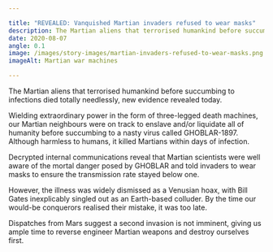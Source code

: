 ```yaml
---

title: "REVEALED: Vanquished Martian invaders refused to wear masks"
description: The Martian aliens that terrorised humankind before succumbing to infections died totally needlessly, new evidence revealed today.
date: 2020-08-07
angle: 0.1
image: /images/story-images/martian-invaders-refused-to-wear-masks.png
imageAlt: Martian war machines

---
```


The Martian aliens that terrorised humankind before succumbing to infections died totally needlessly, new evidence revealed today.

Wielding extraordinary power in the form of three-legged death machines, our Martian neighbours were on track to enslave and/or liquidate all of humanity before succumbing to a nasty virus called GHOBLAR-1897. Although harmless to humans, it killed Martians within days of infection.

Decrypted internal communications reveal that Martian scientists were well aware of the mortal danger posed by GHOBLAR and told invaders to wear masks to ensure the transmission rate stayed below one.

However, the illness was widely dismissed as a Venusian hoax, with Bill Gates inexplicably singled out as an Earth-based colluder. By the time our would-be conquerors realised their mistake, it was too late.

Dispatches from Mars suggest a second invasion is not imminent, giving us ample time to reverse engineer Martian weapons and destroy ourselves first.